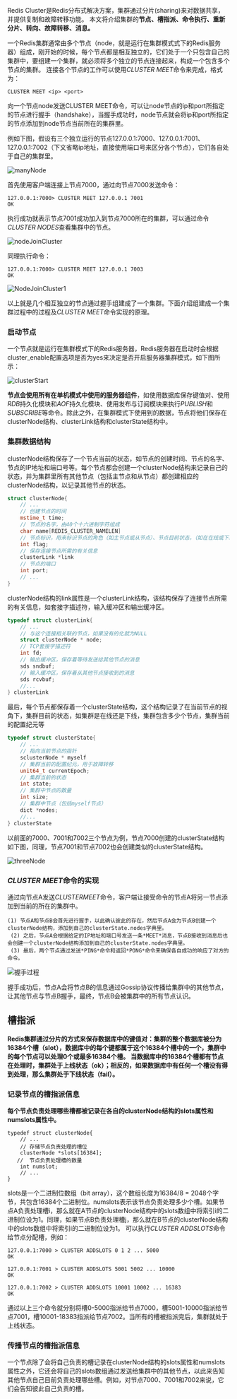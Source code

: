  Redis Cluster是Redis分布式解决方案，集群通过分片(sharing)来对数据共享，并提供复制和故障转移功能。
  本文将介绍集群的**节点、槽指派、命令执行、重新分片、转向、故障转移、消息。**

一个Redis集群通常由多个节点（node，就是运行在集群模式式下的Redis服务器）组成，刚开始的时候，每个节点都是相互独立的，它们处于一个只包含自己的集群中，要组建一个集群，就必须将多个独立的节点连接起来，构成一个包含多个节点的集群。
  连接各个节点的工作可以使用*CLUSTER MEET*命令来完成，格式为：

```
CLUSTER MEET <ip> <port>
```

向一个节点node发送CLUSTER MEET命令，可以让node节点的ip和port所指定的节点进行握手（handshake），当握手成功时，node节点就会将ip和port所指定的节点添加到node节点当前所在的集群里。

 例如下图，假设有三个独立运行的节点127.0.0.1:7000、127.0.0.1:7001、127.0.0.1:7002（下文省略ip地址，直接使用端口号来区分各个节点），它们各自处于自己的集群里。

![manyNode](https://raw.githubusercontent.com/haochencheng/java-interview/master/pic/redisCluster/manyNode.png)



首先使用客户端连接上节点7000，通过向节点7000发送命令：

```
127.0.0.1:7000> CLUSTER MEET 127.0.0.1 7001
OK
```

 执行成功就表示节点7001成功加入到节点7000所在的集群，可以通过命令*CLUSTER NODES*查看集群中的节点。

![nodeJoinCluster](https://raw.githubusercontent.com/haochencheng/java-interview/master/pic/redisCluster/nodeJoinCluster.png)

 同理执行命令：

```
127.0.0.1:7000> CLUSTER MEET 127.0.0.1 7003
OK
```

![NodeJoinCluster1](https://raw.githubusercontent.com/haochencheng/java-interview/master/pic/redisCluster/NodeJoinCluster1.png)

 以上就是几个相互独立的节点通过握手组建成了一个集群。下面介绍组建成一个集群过程中的过程及*CLUSTER MEET*命令实现的原理。

### 启动节点

 一个节点就是运行在集群模式下的Redis服务器，Redis服务器在启动时会根据cluster_enable配置选项是否为yes来决定是否开启服务器集群模式，如下图所示：

![clusterStart](https://raw.githubusercontent.com/haochencheng/java-interview/master/pic/redisCluster/clusterStart.png)



**节点会使用所有在单机模式中使用的服务器组件**，如使用数据库保存键值对、使用*RDB*持久化模块和*AOF*持久化模块、使用发布与订阅模块来执行*PUBLISH*和*SUBSCRIBE*等命令。除此之外，在集群模式下使用到的数据，节点将他们保存在clusterNode结构、clusterLink结构和clusterState结构中。

### 集群数据结构

clusterNode结构保存了一个节点当前的状态，如节点的创建时间、节点的名字、节点的IP地址和端口号等。每个节点都会创建一个clusterNode结构来记录自己的状态，并为集群里所有其他节点（包括主节点和从节点）都创建相应的clusterNode结构，以记录其他节点的状态。

```cpp
struct clusterNode{
    // ...
    // 创建节点的时间
    mstime_t time;
    // 节点的名字，由40个十六进制字符组成
    char name[REDIS_CLUSTER_NAMELEN]
    // 节点标识，用来标识节点的角色（如主节点或从节点）、节点目前状态，（如在在线或下线）
    int flag;
    // 保存连接节点所需的有关信息
    clusterLink *link
    // 节点的端口
    int port;
    // ...
}
```

 clusterNode结构的link属性是一个clusterLink结构，该结构保存了连接节点所需的有关信息，如套接字描述符，输入缓冲区和输出缓冲区。

```cpp
typedef struct clusterLink{
    // ...
    // 与这个连接相关联的节点，如果没有的化就为NULL
    struct clusterNode * node;
    // TCP套接字描述符
    int fd;
    // 输出缓冲区，保存着等待发送给其他节点的消息
    sds sndbuf;
    // 输入缓冲区，保存着从其他节点接收到的消息
    sds rcvbuf;
    //...
} clusterLink
```

最后，每个节点都保存着一个clusterState结构，这个结构记录了在当前节点的视角下，集群目前的状态，如集群是在线还是下线，集群包含多少个节点，集群当前的配置纪元等

```cpp
typedef struct clusterState{
    // ...
    // 指向当前节点的指针
    sclusterNode * myself
    // 集群当前的配置纪元，用于故障转移
    unit64_t currentEpoch;
    // 集群当前的状态
    int state;
    // 集群中节点的数量
    int size;
    // 集群中节点（包括myself节点）
    dict *nodes;
    //...
} clusterState
```

 以前面的7000、7001和7002三个节点为例，节点7000创建的clusterState结构如下图，同理，节点7001和节点7002也会创建类似的clusterState结构。

![threeNode](https://raw.githubusercontent.com/haochencheng/java-interview/master/pic/threeNode.png)

### *CLUSTER MEET*命令的实现

通过向节点A发送*CLUSTERMEET*命令，客户端让接受命令的节点A将另一节点添加到当前的所在的集群中。

```
(1) 节点A和节点B会首先进行握手，以此确认彼此的存在，然后节点A会为节点B创建一个clusterNode结构，添加到自己的clusterState.nodes字典里。
 (2) 之后，节点A会根据给定的IP地址和端口号发送一条*MEET*消息，节点B接收到消息后也会创建一个clusterNode结构添加到自己的clusterState.nodes字典里。
 (3) 最后，两个节点通过发送*PING*命令和返回*PONG*命令来确保各自成功的响应了对方的命令。
```



![握手过程](https://raw.githubusercontent.com/haochencheng/java-interview/master/pic/握手过程.png)

 握手成功后，节点A会将节点B的信息通过Gossip协议传播给集群中的其他节点，让其他节点与节点B握手，最终，节点B会被集群中的所有节点认识。

##  槽指派

 **Redis集群通过分片的方式来保存数据库中的键值对：集群的整个数据库被分为16384个槽（slot），数据库中的每个键都属于这个16384个槽中的一个，集群中的每个节点可以处理0个或最多16384个槽。
  当数据库中的16384个槽都有节点在处理时，集群处于上线状态（ok）；相反的，如果数据库中有任何一个槽没有得到处理，那么集群处于下线状态（fail）。**

### 记录节点的槽指派信息

**每个节点负责处理哪些槽都被记录在各自的clusterNode结构的slots属性和numslots属性中。**

```
typedef struct clusterNode{
    // ...
    // 存储节点负责处理的槽位
    clusterNode *slots[16384];
   //  节点负责处理槽的数量 
    int numslot;
    // ...
}
```



 slots是一个二进制位数组（bit array），这个数组长度为16384/8 = 2048个字节，共包含16384个二进制位。numslots表示该节点负责处理多少个槽。如果节点A负责处理槽i，那么就在A节点的clusterNode结构中的slots数组中将索引i的二进制位设为1。同理，如果节点B负责处理槽j，那么就在B节点的clusterNode结构中的slots数组中将索引i的二进制位设为1。
  可以执行*CLUSTER ADDSLOTS*命令给节点分配槽，例如：

```
127.0.0.1:7000 > CLUSTER ADDSLOTS 0 1 2 ... 5000
OK
```

```
127.0.0.1:7001 > CLUSTER ADDSLOTS 5001 5002 ... 10000
OK
```

```
127.0.0.1:7002 > CLUSTER ADDSLOTS 10001 10002 ... 16383
OK
```

通过以上三个命令就分别将槽0-5000指派给节点7000，槽5001-10000指派给节点7001，槽10001-18383指派给节点7002。当所有的槽被指派完后，集群就处于上线状态。

### 传播节点的槽指派信息

一个节点除了会将自己负责的槽记录在clusterNode结构的slots属性和numslots属性之外，它还会将自己的slots数组通过发送给集群中的其他节点，以此来告知其他节点自己目前负责处理哪些槽。例如，对节点7000、7001和7002来说，它们会告知彼此自己负责的槽。

